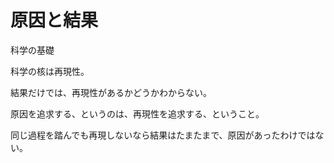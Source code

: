 # 原因と結果

科学の基礎

科学の核は再現性。

結果だけでは、再現性があるかどうかわからない。

原因を追求する、というのは、再現性を追求する、ということ。

同じ過程を踏んでも再現しないなら結果はたまたまで、原因があったわけではない。
